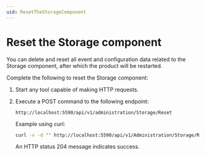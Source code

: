 ```yaml
---
uid: ResetTheStorageComponent
---
```


# Reset the Storage component

You can delete and reset all event and configuration data related to the Storage component, after which the product will be restarted.

Complete the following to reset the Storage component:

1. Start any tool capable of making HTTP requests.
2. Execute a POST command to the following endpoint:

    ```http
    http://localhost:5590/api/v1/administration/Storage/Reset
    ```

    Example using curl:

    ```bash
    curl -v -d "" http://localhost:5590/api/v1/Administration/Storage/Reset
    ```

    An HTTP status 204 message indicates success.
